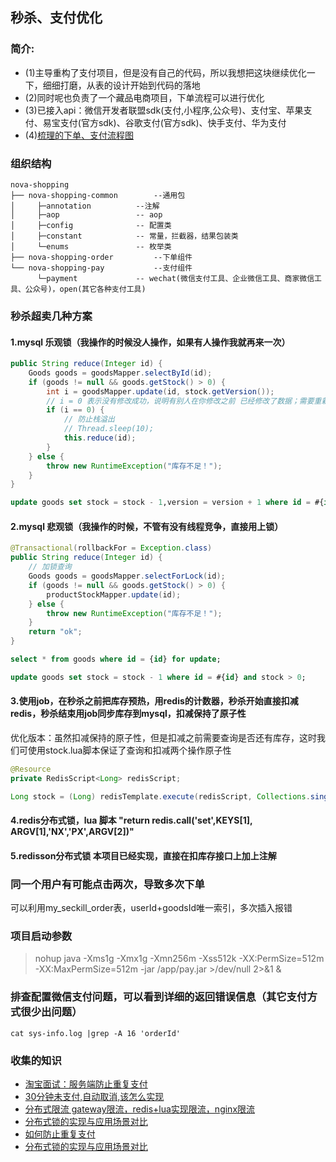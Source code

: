 ## 秒杀、支付优化
### 简介:
* (1)主导重构了支付项目，但是没有自己的代码，所以我想把这块继续优化一下，细细打磨，从表的设计开始到代码的落地
* (2)同时呢也负责了一个藏品电商项目，下单流程可以进行优化
* (3)已接入api：微信开发者联盟sdk(支付,小程序,公众号)、支付宝、苹果支付、易宝支付(官方sdk)、谷歌支付(官方sdk)、快手支付、华为支付
* (4)[梳理的下单、支付流程图](https://www.processon.com/preview/642e300f769dd24760953fd7)

### 组织结构
```
nova-shopping
├── nova-shopping-common        --通用包
│     ├─annotation          --注解
│     ├─aop                 -- aop
│     ├─config              -- 配置类
│     ├─constant            -- 常量，拦截器，结果包装类
│     └─enums               -- 枚举类   
├── nova-shopping-order         --下单组件
└── nova-shopping-pay           --支付组件
      └─payment             -- wechat(微信支付工具、企业微信工具、商家微信工具、公众号)，open(其它各种支付工具)
```

### 秒杀超卖几种方案
#### 1.mysql 乐观锁（我操作的时候没人操作，如果有人操作我就再来一次）
~~~java
public String reduce(Integer id) {
    Goods goods = goodsMapper.selectById(id);
    if (goods != null && goods.getStock() > 0) {
        int i = goodsMapper.update(id, stock.getVersion());
        // i = 0 表示没有修改成功，说明有别人在你修改之前 已经修改了数据；需要重新再调用下当前方法
        if (i == 0) {
            // 防止栈溢出
            // Thread.sleep(10);
            this.reduce(id);
        }
    } else {
        throw new RuntimeException("库存不足！");
    }
}    
~~~

~~~sql
update goods set stock = stock - 1,version = version + 1 where id = #{id} and version = #{version}
~~~

#### 2.mysql 悲观锁（我操作的时候，不管有没有线程竞争，直接用上锁）
~~~java
@Transactional(rollbackFor = Exception.class)
public String reduce(Integer id) {
    // 加锁查询
    Goods goods = goodsMapper.selectForLock(id);
    if (goods != null && goods.getStock() > 0) {
        productStockMapper.update(id);
    } else {
        throw new RuntimeException("库存不足！");
    }
    return "ok";
}
~~~

~~~sql
select * from goods where id = {id} for update;

update goods set stock = stock - 1 where id = #{id} and stock > 0;
~~~

#### 3.使用job，在秒杀之前把库存预热，用redis的计数器，秒杀开始直接扣减redis，秒杀结束用job同步库存到mysql，扣减保持了原子性
优化版本：虽然扣减保持的原子性，但是扣减之前需要查询是否还有库存，这时我们可使用stock.lua脚本保证了查询和扣减两个操作原子性
~~~java
@Resource
private RedisScript<Long> redisScript;

Long stock = (Long) redisTemplate.execute(redisScript, Collections.singletonList("key"), Collections.EMPTY_LIST);
~~~

#### 4.redis分布式锁，lua 脚本 "return redis.call('set',KEYS[1], ARGV[1],'NX','PX',ARGV[2])"

#### 5.redisson分布式锁 本项目已经实现，直接在扣库存接口上加上注解

### 同一个用户有可能点击两次，导致多次下单
可以利用my_seckill_order表，userId+goodsId唯一索引，多次插入报错

### 项目启动参数
>nohup java -Xms1g -Xmx1g -Xmn256m -Xss512k -XX:PermSize=512m -XX:MaxPermSize=512m -jar /app/pay.jar >/dev/null 2>&1 &

### 排查配置微信支付问题，可以看到详细的返回错误信息（其它支付方式很少出问题）
~~~linux
cat sys-info.log |grep -A 16 'orderId'
~~~

### 收集的知识
* [淘宝面试：服务端防止重复支付](https://mp.weixin.qq.com/s/Xlo8yCPtjjG1SdF6DS8zpg)
* [30分钟未支付,自动取消,该怎么实现](https://mp.weixin.qq.com/s/fQ94NgKeR6qQAcIe0CrusA)
* [分布式限流 gateway限流，redis+lua实现限流，nginx限流](https://blog.csdn.net/qq_41979344/article/details/113105303)
* [分布式锁的实现与应用场景对比](https://blog.csdn.net/lemon89/article/details/52796775)
* [如何防止重复支付](https://mp.weixin.qq.com/s/gBqGO4mYpLFiT_pxA0JJeQ)
* [分布式锁的实现与应用场景对比](https://blog.csdn.net/lemon89/article/details/52796775)